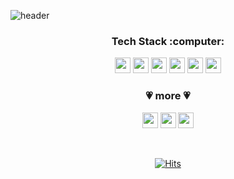![header](https://capsule-render.vercel.app/api?type=Waving&color=auto&height=300&section=header&text=Aran%20Park&fontSize=90)<br>

<h3 align="center">Tech Stack :computer:</h3>

<p align="center"><img src="https://img.shields.io/badge/Java-007396?style=flat-square&logo=Java&logoColor=white" height="25px"/></a>
<img src="https://img.shields.io/badge/JavaScript-F7DF1E?style=flat-square&logo=JavaScript&logoColor=white" height="25px"/>
<img src="https://img.shields.io/badge/Spring-6DB33F?style=flat-square&logo=Spring&logoColor=white" height="25px"/> 
<img src="https://img.shields.io/badge/HTML5-E34F26?style=flat-square&logo=html5&logoColor=white" height="25px"/> 
<img src="https://img.shields.io/badge/CSS3-1572B6?style=flat-square&logo=css3&logoColor=white" height="25px"/> 
<img src="https://img.shields.io/badge/MySQL-4479A1?style=flat-square&logo=mysql&logoColor=white" height="25px"/></p>
<div align = "center">

<h3 align="center"> 💗 more 💗</h3>
<p align="center"><img src="https://img.shields.io/badge/Tech Blog-fffff?style=flat-square&logo=vimeo&logoColor=white" height="25px"/> 
  <img src="https://img.shields.io/badge/Instagram-E4405F?style=flat-square&logo=instagram&logoColor=white" height="25px"/> 
  <img src="https://img.shields.io/badge/Gmail-EA4335?style=flat-square&logo=gmail&logoColor=white" height="25px"/></p>
  
  <br>
  
[![Hits](https://hits.seeyoufarm.com/api/count/incr/badge.svg?url=https%3A%2F%2Fgithub.com%2Fgjbae1212%2Fhit-counter&count_bg=%233C3B47&title_bg=%233C3B47&icon=&icon_color=%23000000&title=hits&edge_flat=true)](https://github.com/aranparrk)
  
</div>
